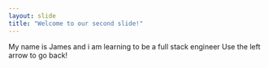 ```yaml
---
layout: slide
title: "Welcome to our second slide!"
---
```

My name is James and i am learning to be a full stack engineer
Use the left arrow to go back!
